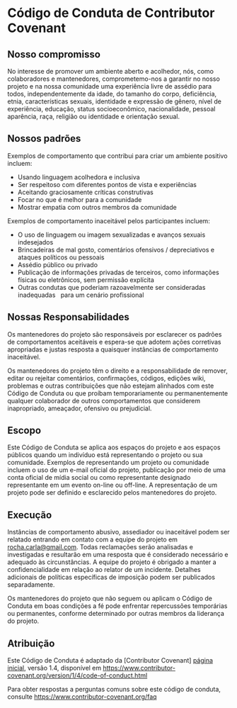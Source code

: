 # Código de Conduta de Contributor Covenant

## Nosso compromisso

No interesse de promover um ambiente aberto e acolhedor, nós, como
colaboradores e mantenedores, comprometemo-nos a garantir no nosso projeto e na
nossa comunidade uma experiência livre de assédio para todos, independentemente da idade, do tamanho 
do corpo, deficiência, etnia, características sexuais, identidade e expressão de gênero,
nível de experiência, educação, status socioeconômico, nacionalidade, pessoal
aparência, raça, religião ou identidade e orientação sexual.

## Nossos padrões

Exemplos de comportamento que contribui para criar um ambiente positivo
incluem:

* Usando linguagem acolhedora e inclusiva
* Ser respeitoso com diferentes pontos de vista e experiências
* Aceitando graciosamente críticas construtivas
* Focar no que é melhor para a comunidade
* Mostrar empatia com outros membros da comunidade

Exemplos de comportamento inaceitável pelos participantes incluem:

* O uso de linguagem ou imagem sexualizadas e avanços sexuais indesejados
* Brincadeiras de mal gosto, comentários ofensivos / depreciativos e ataques políticos ou pessoais
* Assédio público ou privado
* Publicação de informações privadas de terceiros, como informações físicas ou eletrônicos,
  sem permissão explícita
* Outras condutas que poderiam razoavelmente ser consideradas inadequadas
  para um cenário profissional

## Nossas Responsabilidades

Os mantenedores do projeto são responsáveis por esclarecer os padrões de comportamentos
aceitáveis e espera-se que adotem ações corretivas apropriadas e justas
resposta a quaisquer instâncias de comportamento inaceitável.

Os mantenedores do projeto têm o direito e a responsabilidade de remover, editar ou
rejeitar comentários, confirmações, códigos, edições wiki, problemas e outras contribuições
que não estejam alinhados com este Código de Conduta ou que proíbam temporariamente ou
permanentemente qualquer colaborador de outros comportamentos que considerem inapropriado,
ameaçador, ofensivo ou prejudicial.

## Escopo

Este Código de Conduta se aplica aos espaços do projeto e aos espaços públicos
quando um indivíduo está representando o projeto ou sua comunidade. Exemplos de
representando um projeto ou comunidade incluem o uso de um e-mail oficial do projeto, 
publicação por meio de uma conta oficial de mídia social ou como representante designado
representante em um evento on-line ou off-line. A representação de um projeto pode ser
definido e esclarecido pelos mantenedores do projeto.

## Execução

Instâncias de comportamento abusivo, assediador ou inaceitável podem ser
relatado entrando em contato com a equipe do projeto em rocha.carla@gmail.com. Todas
reclamações serão analisadas e investigadas e resultarão em uma resposta que
é considerado necessário e adequado às circunstâncias. A equipe do projeto é
obrigado a manter a confidencialidade em relação ao relator de um incidente.
Detalhes adicionais de políticas específicas de imposição podem ser publicados separadamente.

Os mantenedores do projeto que não seguem ou aplicam o Código de Conduta em boas condições
a fé pode enfrentar repercussões temporárias ou permanentes, conforme determinado por outras
membros da liderança do projeto.

## Atribuição

Este Código de Conduta é adaptado da [Contributor Covenant] [página inicial], versão 1.4,
disponível em https://www.contributor-covenant.org/version/1/4/code-of-conduct.html

[página inicial]: https://www.contributor-covenant.org

Para obter respostas a perguntas comuns sobre este código de conduta, consulte
https://www.contributor-covenant.org/faq
